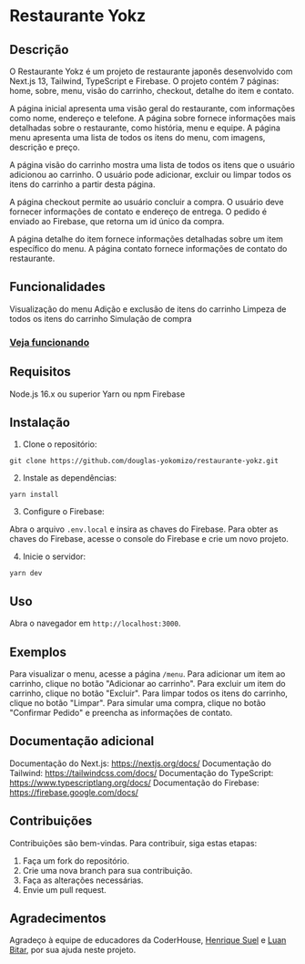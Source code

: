 # Restaurante Yokz

## Descrição

O Restaurante Yokz é um projeto de restaurante japonês desenvolvido com Next.js 13, Tailwind, TypeScript e Firebase. O projeto contém 7 páginas: home, sobre, menu, visão do carrinho, checkout, detalhe do item e contato.

A página inicial apresenta uma visão geral do restaurante, com informações como nome, endereço e telefone. A página sobre fornece informações mais detalhadas sobre o restaurante, como história, menu e equipe. A página menu apresenta uma lista de todos os itens do menu, com imagens, descrição e preço.

A página visão do carrinho mostra uma lista de todos os itens que o usuário adicionou ao carrinho. O usuário pode adicionar, excluir ou limpar todos os itens do carrinho a partir desta página.

A página checkout permite ao usuário concluir a compra. O usuário deve fornecer informações de contato e endereço de entrega. O pedido é enviado ao Firebase, que retorna um id único da compra.

A página detalhe do item fornece informações detalhadas sobre um item específico do menu. A página contato fornece informações de contato do restaurante.

## Funcionalidades

 Visualização do menu
 Adição e exclusão de itens do carrinho
 Limpeza de todos os itens do carrinho
 Simulação de compra

 ### [Veja funcionando](https://restaurante-yokz.vercel.app/)

## Requisitos

 Node.js 16.x ou superior
 Yarn ou npm
 Firebase

## Instalação

1. Clone o repositório:

```
git clone https://github.com/douglas-yokomizo/restaurante-yokz.git
```

2. Instale as dependências:

```
yarn install
```

3. Configure o Firebase:

 Abra o arquivo `.env.local` e insira as chaves do Firebase.
 Para obter as chaves do Firebase, acesse o console do Firebase e crie um novo projeto.

4. Inicie o servidor:

```
yarn dev
```

## Uso

Abra o navegador em `http://localhost:3000`.

## Exemplos

 Para visualizar o menu, acesse a página `/menu`.
 Para adicionar um item ao carrinho, clique no botão "Adicionar ao carrinho".
 Para excluir um item do carrinho, clique no botão "Excluir".
 Para limpar todos os itens do carrinho, clique no botão "Limpar".
 Para simular uma compra, clique no botão "Confirmar Pedido" e preencha as informações de contato.

## Documentação adicional

 Documentação do Next.js: https://nextjs.org/docs/
 Documentação do Tailwind: https://tailwindcss.com/docs/
 Documentação do TypeScript: https://www.typescriptlang.org/docs/
 Documentação do Firebase: https://firebase.google.com/docs/

## Contribuições

Contribuições são bem-vindas. Para contribuir, siga estas etapas:

1. Faça um fork do repositório.
2. Crie uma nova branch para sua contribuição.
3. Faça as alterações necessárias.
4. Envie um pull request.

## Agradecimentos

Agradeço à equipe de educadores da CoderHouse, [Henrique Suel](https://github.com/HenriqueSuel) e [Luan Bitar](https://github.com/luanbitar), por sua ajuda neste projeto.
